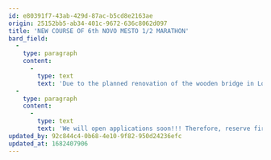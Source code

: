 ```yaml
---
id: e80391f7-43ab-429d-87ac-b5cd8e2163ae
origin: 25152bb5-ab34-401c-9672-636c8062d097
title: 'NEW COURSE OF 6th NOVO MESTO 1/2 MARATHON'
bard_field:
  -
    type: paragraph
    content:
      -
        type: text
        text: 'Due to the planned renovation of the wooden bridge in Loke, we have changed the route of the half marathon this year. The new route is going through new Novo mesto bridge designed by famous architect Marjan Pipenbaher. The route is running along the river Krka in the direction of city Straža. Route is flat and even faster than in previous years. The half marathon is officialy measured. As a result, shorter race courses have been changed, which will be completely new. The 5km route will be officially measured and will be in one lap, while the 10km route will follow the same route as the 5km, except that it will be in two laps. All routes will be officially measured.'
  -
    type: paragraph
    content:
      -
        type: text
        text: 'We will open applications soon!!! Therefore, reserve first weekend in October for the Novo mesto 1/2 marathon.'
updated_by: 92c844c4-0b68-4e10-9f82-950d24236efc
updated_at: 1682407906
---
```

